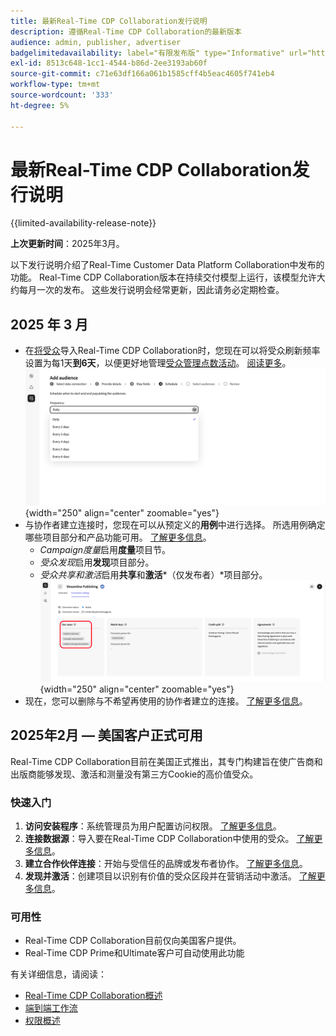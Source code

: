 ```yaml
---
title: 最新Real-Time CDP Collaboration发行说明
description: 遵循Real-Time CDP Collaboration的最新版本
audience: admin, publisher, advertiser
badgelimitedavailability: label="有限发布版" type="Informative" url="https://helpx.adobe.com/legal/product-descriptions/real-time-customer-data-platform-collaboration.html newtab=true"
exl-id: 8513c648-1cc1-4544-b86d-2ee3193ab60f
source-git-commit: c71e63df166a061b1585cff4b5eac4605f741eb4
workflow-type: tm+mt
source-wordcount: '333'
ht-degree: 5%

---
```


# 最新Real-Time CDP Collaboration发行说明

{{limited-availability-release-note}}

**上次更新时间**：2025年3月。

以下发行说明介绍了Real-Time Customer Data Platform Collaboration中发布的功能。 Real-Time CDP Collaboration版本在持续交付模型上运行，该模型允许大约每月一次的发布。 这些发行说明会经常更新，因此请务必定期检查。

## 2025 年 3 月

* 在[将受众](/help/guide/setup/onboard-audiences.md)导入Real-Time CDP Collaboration时，您现在可以将受众刷新频率设置为每1天&#x200B;**到6天**，以便更好地管理[受众管理点数活动](/help/guide/setup/my-activity.md#types-of-activities)。 [阅读更多](/help/guide/setup/onboard-audiences.md#schedule)。<br> ![计划屏幕，其中显示更新受众成员资格的不同频率间隔。](/help/assets/setup/add-manage-audiences/Step-Schedule-Set-Frequency.png "计划屏幕，其中显示更新受众成员资格的不同频率间隔。"){width="250" align="center" zoomable="yes"}
* 与协作者建立连接时，您现在可以从预定义的&#x200B;**用例**&#x200B;中进行选择。 所选用例确定哪些项目部分和产品功能可用。 [了解更多信息](/help/guide/collaborate/manage-projects.md#project-use-cases)。
   * *Campaign度量*&#x200B;启用&#x200B;**度量**&#x200B;项目节。
   * *受众发现*&#x200B;启用&#x200B;**发现**&#x200B;项目部分。
   * *受众共享和激活*&#x200B;启用&#x200B;**共享**&#x200B;和&#x200B;**激活***（仅发布者）*&#x200B;项目部分。<br> ![连接视图中突出显示的用例。](/help/assets/release-notes/2025/use-cases.png "连接视图中突出显示的用例。"){width="250" align="center" zoomable="yes"}
* 现在，您可以删除与不希望再使用的协作者建立的连接。 [了解更多信息](/help/guide/connect/establishing-connections.md#delete-connections)。


## 2025年2月 — 美国客户正式可用

Real-Time CDP Collaboration目前在美国正式推出，其专门构建旨在使广告商和出版商能够发现、激活和测量没有第三方Cookie的高价值受众。

### 快速入门

1. **访问安装程序**：系统管理员为用户配置访问权限。 [了解更多信息](/help/guide/permissions/manage-user-access.md#RTCDP-collaboration-access)。
2. **连接数据源**：导入要在Real-Time CDP Collaboration中使用的受众。 [了解更多信息](/help/guide/setup/onboard-audiences.md)。
3. **建立合作伙伴连接**：开始与受信任的品牌或发布者协作。 [了解更多信息](/help/guide/connect/establishing-connections.md)。
4. **发现并激活**：创建项目以识别有价值的受众区段并在营销活动中激活。 [了解更多信息](/help/guide/collaborate/manage-projects.md)。

### 可用性

* Real-Time CDP Collaboration目前仅向美国客户提供。
* Real-Time CDP Prime和Ultimate客户可自动使用此功能

有关详细信息，请阅读：

* [Real-Time CDP Collaboration概述](/help/guide/home.md)
* [端到端工作流](/help/guide/end-to-end-workflow.md)
* [权限概述](/help/guide/permissions/overview.md)
